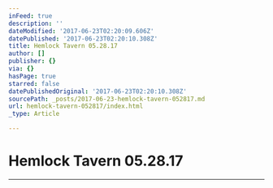 ```yaml
---
inFeed: true
description: ''
dateModified: '2017-06-23T02:20:09.606Z'
datePublished: '2017-06-23T02:20:10.308Z'
title: Hemlock Tavern 05.28.17
author: []
publisher: {}
via: {}
hasPage: true
starred: false
datePublishedOriginal: '2017-06-23T02:20:10.308Z'
sourcePath: _posts/2017-06-23-hemlock-tavern-052817.md
url: hemlock-tavern-052817/index.html
_type: Article

---
```

# Hemlock Tavern 05.28.17

---